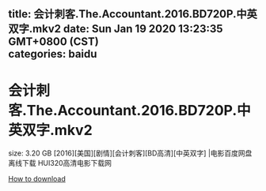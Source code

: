 
title: 会计刺客.The.Accountant.2016.BD720P.中英双字.mkv2
date: Sun Jan 19 2020 13:23:35 GMT+0800 (CST)    
categories: baidu
---

# 会计刺客.The.Accountant.2016.BD720P.中英双字.mkv2
size: 3.20 GB
 [2016][美国][剧情][会计刺客][BD高清][中英双字] |电影百度网盘离线下载 HUI320高清电影下载网
 

[How to download](https://bpcam.bemobtrk.com/go/2ceec3aa-1ca2-46d6-b9ff-aaa5c184517c?jno=842)